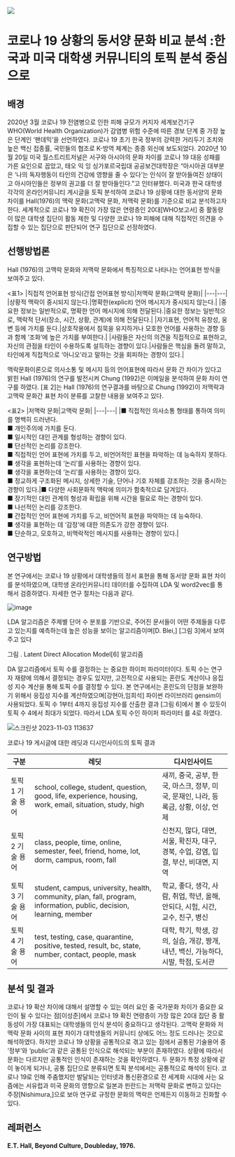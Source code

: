 ![](https://github.com/AsellaS2/topic_modeling-LDA-/assets/69001369/8ab2f34f-8b7a-465a-b376-45aad61e7e81)


# 코로나 19 상황의 동서양 문화 비교 분석 :한국과 미국 대학생 커뮤니티의 토픽 분석 중심으로  


## 배경

2020년 3월 코로나 19 전염병으로 인한 피해 규모가 커지자 세계보건기구 WHO(World Health Organization)가 감염병 위험 수준에 따른 경보 단계 중 가장 높은 단계인 ‘팬데믹’을 선언하였다.
코로나 19 초기 한국 정부의 강력한 거리두기 조치와 높은 백신 접종률, 국민들의 협조로 K-방역 체계는 종종 외신에 보도되었다. 
2020년 10월 20일 미국 월스트리트저널은 서구와 아시아의 문화 차이를 코로나 19 대응 성패를 가른 요인으로 꼽았고, 태오 익 잉 싱가포르국립대 공공보건대학장은 “아시아권 대부분은 ‘나의 독자행동이 타인의 건강에 영향을 줄 수 있다’는 인식이 잘 받아들여진 상태이고 아시아인들은 정부의 권고를 더 잘 받아들인다.”고 인터뷰했다.
미국과 한국 대학생 각각의 온라인커뮤니티 게시글을 토픽 분석하여 코로나 19 상황에 대한 동서양의 문화 차이를 Hall(1976)의 맥락 문화(고맥락 문화, 저맥락 문화)를 기준으로 비교 분석하고자 한다.
세계적으로 코로나 19 확진이 가장 많은 연령층인 20대[WHO보고서] 중 활동량이 많은 대학생 집단이 활동 제한 및 다양한 코로나 19 피해에 대해 직접적인 의견을 수집할 수 있는 집단으로 판단되어 연구 집단으로 선정하였다.

## 선행방법론
Hall (1976)의 고맥락 문화와 저맥락 문화에서 특징적으로 나타나는 언어표현 방식을 보여주고 있다. 

<표1>
|직접적 언어표현 방식(간접 언어표현 방식)|저맥락 문화(고맥락 문화)|
|---|---|
|상황적 맥락이 중시되지 않는다.|명확한(explicit) 언어 메시지가 중시되지 않는다.|
|중요한 정보는 일반적으로, 명확한 언어 메시지에 의해 전달된다.|중요한 정보는 일반적으로, 맥락적 단서(장소, 시간, 상황, 관계)에 의해 전달된다.|
|자기표현, 언어적 유창성, 웅변 등에 가치를 둔다.|상호작용에서 침묵을 유지하거나 모호한 언어를 사용하는 경향 등과 함께 ‘조화’에 높은 가치를 부여한다.|
|사람들은 자신의 의견을 직접적으로 표현하고, 자신의 관점을 타인이 수용하도록 설득하는 경향이 있다.|사람들은 핵심을 돌려 말하고, 타인에게 직접적으로 ‘아니오’라고 말하는 것을 회피하는 경향이 있다.|

맥락문화이론으로 의사소통 및 메시지 등의 언어표현에 따라서 문화 간 차이가 있다고 밝힌 Hall (1976)의 연구를 발전시켜 Chung (1992)은 이메일을 분석하여 문화 차이 연구를 하였다. [표 2]는 Hall (1976)의 연구결과를 바탕으로 Chung (1992)이 저맥락과 고맥락 문화간 표현 차이 분류를 고찰한 내용을 보여주고 있다.

<표2>
|저맥락 문화|고맥락 문화|
|---|---|
|■ 직접적인 의사소통 형태를 통하여 의미를 명백히 드러낸다.</br> ■ 개인주의에 가치를 둔다.</br> ■ 일시적인 대인 관계를 형성하는 경향이 있다.</br> ■ 단선적인 논리를 강조한다.</br> ■ 직접적인 언어 표현에 가치를 두고, 비언어적인 표현을 파악하는 데 능숙하지 못하다.</br>■ 생각을 표현하는데 ‘논리’를 사용하는 경향이 있다.</br>■ 생각을 표현하는데 ‘논리’를 사용하는 경향이 있다.</br> ■ 정교하게 구조화된 메시지, 상세한 기술, 단어나 기호 자체를 강조하는 것을 중시하는 경향이 있다.|■ 다양한 사회문화적 맥락에 의미가 함축적으로 담겨있다.</br> ■ 장기적인 대인 관계의 형성과 확립을 위해 시간을 필요로 하는 경향이 있다.</br>■ 나선적인 논리를 강조한다.</br>■ 간접적인 언어 표현에 가치를 두고, 비언어적 표현을 파악하는 데 능숙하다.</br>■ 생각을 표현하는 데 ‘감정’에 대한 의존도가 강한 경향이 있다.</br>■ 단순하고, 모호하고, 비맥락적인 메시지를 사용하는 경향이 있다.|

## 연구방법
본 연구에서는 코로나 19 상황에서 대학생들의 정서 표현을 통해 동서양 문화 표현 차이를 분석하였으며, 대학생 온라인커뮤니티 데이터를 수집하여 LDA 및 word2vec를 통해서 검증하였다. 자세한 연구 절차는 다음과 같다.

![image](https://github.com/AsellaS2/topic_modeling-LDA/assets/69001369/0e0fff84-9e4b-4585-80ab-562134783942)

LDA 알고리즘은 주제별 단어 수 분포를 기반으로, 주어진 문서들이 어떤 주제들을 다루고 있는지를 예측하는데 높은 성능을 보이는 알고리즘이며[D. Blei,] [그림 3]에서 보여주고 있다

그림 . Latent Direct Allocation Model[6] 알고리즘

DA 알고리즘에서 토픽 수를 결정하는 는 중요한 하이퍼 파라미터이다. 토픽 수는 연구자 재량에 의해서 결정되는 경우도 있지만, 고전적으로 사용되는 혼란도 계산이나 응집성 지수 계산을 통해 토픽 수를 결정할 수 있다. 본 연구에서는 혼란도의 단점을 보완하기 위해서 응집성 지수를 계산하였으며[강현아,임희석] 파이썬 라이브러리 gensim이 사용되었다. 토픽 수 1부터 4까지 응집성 지수를 산출한 결과 [그림 6]에서 볼 수 있듯이 토픽 수 4에서 최대가 되었다. 따라서 LDA 토픽 수인 하이퍼 파라미터 를 4로 하였다.

![스크린샷 2023-11-03 113637](https://github.com/AsellaS2/topic_modeling-LDA/assets/69001369/77f7d516-298d-4fb1-9c23-a5937d786490)

코로나 19 게시글에 대한 레딧과 디시인사이드의 토픽 결과


|구분|레딧|디시인사이드|
|---|---|---|
|토픽 1 기술 용어|school, college, student, question, good, life, experience, housing, work, email, situation, study, high | 새끼, 중국, 공부, 한국, 마스크, 정부, 미국, 문재인, 나라, 등록금, 상황, 이상, 언제|
|토픽 2 기술 용어|class, people, time, online, semester, feel, friend, home, lot, dorm, campus, room, fall|신천지, 많다, 대면, 서울, 확진자, 대구, 경북, 수업, 감염, 입결, 부산, 비대면, 지역|
|토픽 3 기술 용어|student, campus, university, health, community, plan, fall, program, information, public, decision, learning, member|학교, 좋다, 생각, 사람, 취업, 학년, 올해, 안되다, 시험, 시간, 교수, 친구, 병신|
|토픽 4 기술 용어|test, testing, case, quarantine, positive, tested, result, bc, state, number, contact, people, mask|대학, 학기, 학생, 강의, 실습, 개강, 짱개, 내년, 백신, 가능하다, 시발, 학점, 도서관|


## 분석 및 결과
코로나 19 확산 차이에 대해서 설명할 수 있는 여러 요인 중 국가문화 차이가 중요한 요인이 될 수 있다는 점[이성준]에서 코로나 19 확진 연령층이 가장 많은 20대 집단 중 활동성이 가장 대표되는 대학생들의 인식 분석이 중요하다고 생각된다.
고맥락 문화와 저맥락 문화 사이의 표현 차이가 대학생들의 커뮤니티 상에도 어느 정도 드러나는 것으로 해석하였다. 하지만 코로나 19 상황을 공통적으로 겪고 있는 점에서 공통된 기술용어 중 ‘정부’와 ‘public’과 같은 공통된 인식으로 해석되는 부분이 존재하였다. 상황에 따라서 문화는 다르지만 공통적인 인식이 존재하는 것을 확인하였다.
두 문화가 특정 상황에 같이 놓이게 되거나, 공통 집단으로 분류되면 토픽 분석에서는 공통적으로 해석이 된다. 
코로나 19로 인해 주춤했지만 발달되는 인터넷과 통신환경으로 전 세계화 시대에 사는 요즘에는 서유럽과 미국 문화의 영향으로 일본과 핀란드는 저맥락 문화로 변하고 있다는 주장[Nishimura,]으로 보아 연구로 규정한 문화의 맥락은 언제든지 이동하고 진화할 수있다. 


## 레퍼런스

#### E.T. Hall, Beyond Culture, Doubleday, 1976.


